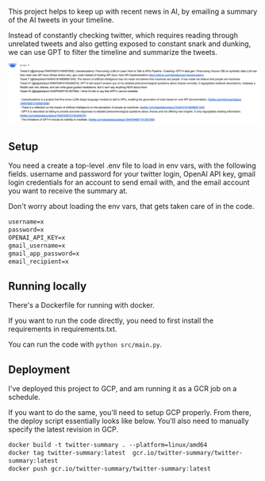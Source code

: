 This project helps to keep up with recent news in AI, by emailing a summary of the AI tweets in your timeline. 

Instead of constantly checking twitter, which requires reading 
through unrelated tweets and also getting exposed to constant snark and dunking, we can use GPT to filter the timeline
and summarize the tweets.

![example.png](example.png)

## Setup
You need a create a top-level .env file to load in env vars, with the following fields. 
username and password for your twitter login, OpenAI API key, gmail login credentials for an account to send email with,
and the email account you want to receive the summary at.

Don't worry about loading the env vars, that gets taken care of in the code.

```
username=x
password=x
OPENAI_API_KEY=x
gmail_username=x
gmail_app_password=x
email_recipient=x
```

## Running locally

There's a Dockerfile for running with docker.

If you want to run the code directly, you need to first install the requirements in requirements.txt.

You can run the code with `python src/main.py`.

## Deployment
I've deployed this project to GCP, and am running it as a GCR job on a schedule.

If you want to do the same, you'll need to setup GCP properly. From there, the deploy script essentially looks like below.
You'll also need to manually specify the latest revision in GCP.

```
docker build -t twitter-summary . --platform=linux/amd64
docker tag twitter-summary:latest  gcr.io/twitter-summary/twitter-summary:latest
docker push gcr.io/twitter-summary/twitter-summary:latest
```